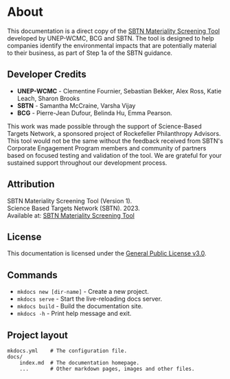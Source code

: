 
# About

This documentation is a direct copy of the [SBTN Materiality Screening Tool](https://sciencebasedtargetsnetwork.org/wp-content/uploads/2023/05/SBTN-Materiality-Screening-Tool-v1.xlsx) developed by UNEP-WCMC, BCG and SBTN. The tool is designed to help companies identify the environmental impacts that are potentially material to their business, as part of Step 1a of the SBTN guidance.

## Developer Credits

* **UNEP-WCMC** - Clementine Fournier, Sebastian Bekker, Alex Ross, Katie Leach, Sharon Brooks 
* **SBTN** - Samantha McCraine, Varsha Vijay 
* **BCG** - Pierre-Jean Dufour, Belinda Hu, Emma Pearson.

This work was made possible through the support of Science-Based Targets Network, a sponsored project of Rockefeller Philanthropy Advisors. This tool would not be the same without the feedback received from SBTN's Corporate Engagement Program members and community of partners based on focused testing and validation of the tool. We are grateful for your sustained support throughout our development process.  

## Attribution

SBTN Materiality Screening Tool (Version 1).  
Science Based Targets Network (SBTN). 2023.  
Available at: [SBTN Materiality Screening Tool](https://sciencebasedtargetsnetwork.org/wp-content/uploads/2023/05/SBTN-Materiality-Screening-Tool-v1.xlsx)

## License

This documentation is licensed under the [General Public License v3.0](https://www.gnu.org/licenses/gpl-3.0.en.html).


## Commands

* `mkdocs new [dir-name]` - Create a new project.
* `mkdocs serve` - Start the live-reloading docs server.
* `mkdocs build` - Build the documentation site.
* `mkdocs -h` - Print help message and exit.

## Project layout

    mkdocs.yml    # The configuration file.
    docs/
        index.md  # The documentation homepage.
        ...       # Other markdown pages, images and other files.
